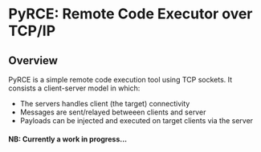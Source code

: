 # PyRCE: Remote Code Executor over TCP/IP

## Overview

PyRCE is a simple remote code execution tool using TCP sockets.
It consists a client-server model in which:

- The servers handles client (the target) connectivity
- Messages are sent/relayed betweeen clients and server
- Payloads can be injected and executed on target clients via the server

#### NB: Currently a work in progress...
